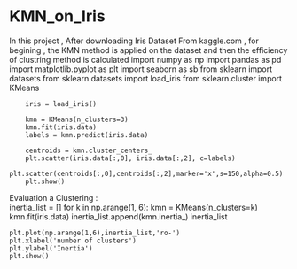 # KMN_on_Iris
In this project , After downloading Iris Dataset From kaggle.com , for begining , the KMN method is applied on the dataset and then the efficiency of clustring method is calculated
import numpy as np
import pandas as pd
import matplotlib.pyplot as plt
import seaborn as sb
from sklearn import datasets
from sklearn.datasets import load_iris
from sklearn.cluster import KMeans

		iris = load_iris()
		
		kmn = KMeans(n_clusters=3)
		kmn.fit(iris.data)
		labels = kmn.predict(iris.data)
		
		centroids = kmn.cluster_centers_
		plt.scatter(iris.data[:,0], iris.data[:,2], c=labels)
		plt.scatter(centroids[:,0],centroids[:,2],marker='x',s=150,alpha=0.5)
		plt.show()
		
Evaluation a Clustering	 :	
		inertia_list = []
		for k in np.arange(1, 6):
			kmn = KMeans(n_clusters=k)
			kmn.fit(iris.data)
			inertia_list.append(kmn.inertia_)
		inertia_list
		
	plt.plot(np.arange(1,6),inertia_list,'ro-')
	plt.xlabel('number of clusters')
	plt.ylabel('Inertia')
	plt.show()
